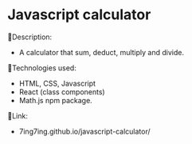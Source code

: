 # Javascript calculator

:page_facing_up:Description:

- A calculator that sum, deduct, multiply and divide.

:wrench:Technologies used:

- HTML, CSS, Javascript
- React (class components)
- Math.js npm package.


:link:Link:
- 7ing7ing.github.io/javascript-calculator/


